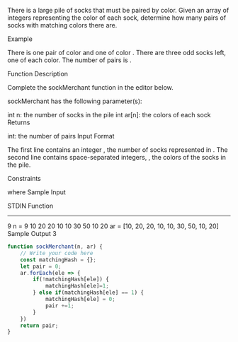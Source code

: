 There is a large pile of socks that must be paired by color. Given an array of integers representing the color of each sock, determine how many pairs of socks with matching colors there are.

Example


There is one pair of color  and one of color . There are three odd socks left, one of each color. The number of pairs is .

Function Description

Complete the sockMerchant function in the editor below.

sockMerchant has the following parameter(s):

int n: the number of socks in the pile
int ar[n]: the colors of each sock
Returns

int: the number of pairs
Input Format

The first line contains an integer , the number of socks represented in .
The second line contains  space-separated integers, , the colors of the socks in the pile.

Constraints

 where 
Sample Input

STDIN                       Function
-----                       --------
9                           n = 9
10 20 20 10 10 30 50 10 20  ar = [10, 20, 20, 10, 10, 30, 50, 10, 20]
Sample Output
3

```js
function sockMerchant(n, ar) {
    // Write your code here
    const matchingHash = {};
    let pair = 0;
    ar.forEach(ele => {
        if(!matchingHash[ele]) {
            matchingHash[ele]=1;
        } else if(matchingHash[ele] == 1) {
            matchingHash[ele] = 0;
            pair +=1;
        }
    })
    return pair;
}
```
